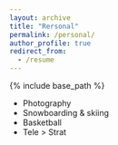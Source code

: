 ```yaml
---
layout: archive
title: "Rersonal"
permalink: /personal/
author_profile: true
redirect_from:
  - /resume
---
```


{% include base_path %}

* Photography
* Snowboarding & skiing
* Basketball
* Tele > Strat